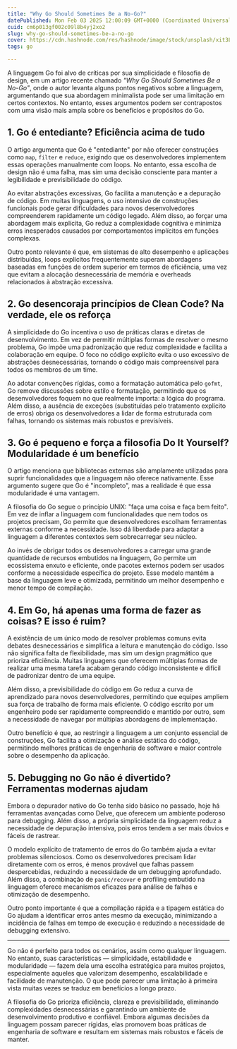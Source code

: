 ```yaml
---
title: "Why Go Should Sometimes Be a No-Go?"
datePublished: Mon Feb 03 2025 12:00:09 GMT+0000 (Coordinated Universal Time)
cuid: cm6p013gf002c09l8b4yj2xo2
slug: why-go-should-sometimes-be-a-no-go
cover: https://cdn.hashnode.com/res/hashnode/image/stock/unsplash/xit3LjRvKvM/upload/1051578ed56f7933af35b289ce3360b6.jpeg
tags: go

---
```


A linguagem Go foi alvo de críticas por sua simplicidade e filosofia de design, em um artigo recente chamado *"Why Go Should Sometimes Be a No-Go"*, onde o autor levanta alguns pontos negativos sobre a linguagem, argumentando que sua abordagem minimalista pode ser uma limitação em certos contextos. No entanto, esses argumentos podem ser contrapostos com uma visão mais ampla sobre os benefícios e propósitos do Go.

## 1. Go é entediante? Eficiência acima de tudo

O artigo argumenta que Go é "entediante" por não oferecer construções como `map`, `filter` e `reduce`, exigindo que os desenvolvedores implementem essas operações manualmente com loops. No entanto, essa escolha de design não é uma falha, mas sim uma decisão consciente para manter a legibilidade e previsibilidade do código.

Ao evitar abstrações excessivas, Go facilita a manutenção e a depuração de código. Em muitas linguagens, o uso intensivo de construções funcionais pode gerar dificuldades para novos desenvolvedores compreenderem rapidamente um código legado. Além disso, ao forçar uma abordagem mais explícita, Go reduz a complexidade cognitiva e minimiza erros inesperados causados por comportamentos implícitos em funções complexas.

Outro ponto relevante é que, em sistemas de alto desempenho e aplicações distribuídas, loops explícitos frequentemente superam abordagens baseadas em funções de ordem superior em termos de eficiência, uma vez que evitam a alocação desnecessária de memória e overheads relacionados à abstração excessiva.

## 2. Go desencoraja princípios de Clean Code? Na verdade, ele os reforça

A simplicidade do Go incentiva o uso de práticas claras e diretas de desenvolvimento. Em vez de permitir múltiplas formas de resolver o mesmo problema, Go impõe uma padronização que reduz complexidade e facilita a colaboração em equipe. O foco no código explícito evita o uso excessivo de abstrações desnecessárias, tornando o código mais compreensível para todos os membros de um time.

Ao adotar convenções rígidas, como a formatação automática pelo `gofmt`, Go remove discussões sobre estilo e formatação, permitindo que os desenvolvedores foquem no que realmente importa: a lógica do programa. Além disso, a ausência de exceções (substituídas pelo tratamento explícito de erros) obriga os desenvolvedores a lidar de forma estruturada com falhas, tornando os sistemas mais robustos e previsíveis.

## 3. Go é pequeno e força a filosofia Do It Yourself? Modularidade é um benefício

O artigo menciona que bibliotecas externas são amplamente utilizadas para suprir funcionalidades que a linguagem não oferece nativamente. Esse argumento sugere que Go é "incompleto", mas a realidade é que essa modularidade é uma vantagem.

A filosofia do Go segue o princípio UNIX: "faça uma coisa e faça bem feito". Em vez de inflar a linguagem com funcionalidades que nem todos os projetos precisam, Go permite que desenvolvedores escolham ferramentas externas conforme a necessidade. Isso dá liberdade para adaptar a linguagem a diferentes contextos sem sobrecarregar seu núcleo.

Ao invés de obrigar todos os desenvolvedores a carregar uma grande quantidade de recursos embutidos na linguagem, Go permite um ecossistema enxuto e eficiente, onde pacotes externos podem ser usados conforme a necessidade específica do projeto. Esse modelo mantém a base da linguagem leve e otimizada, permitindo um melhor desempenho e menor tempo de compilação.

## 4. Em Go, há apenas uma forma de fazer as coisas? E isso é ruim?

A existência de um único modo de resolver problemas comuns evita debates desnecessários e simplifica a leitura e manutenção do código. Isso não significa falta de flexibilidade, mas sim um design pragmático que prioriza eficiência. Muitas linguagens que oferecem múltiplas formas de realizar uma mesma tarefa acabam gerando código inconsistente e difícil de padronizar dentro de uma equipe.

Além disso, a previsibilidade do código em Go reduz a curva de aprendizado para novos desenvolvedores, permitindo que equipes ampliem sua força de trabalho de forma mais eficiente. O código escrito por um engenheiro pode ser rapidamente compreendido e mantido por outro, sem a necessidade de navegar por múltiplas abordagens de implementação.

Outro benefício é que, ao restringir a linguagem a um conjunto essencial de construções, Go facilita a otimização e análise estática do código, permitindo melhores práticas de engenharia de software e maior controle sobre o desempenho da aplicação.

## 5. Debugging no Go não é divertido? Ferramentas modernas ajudam

Embora o depurador nativo do Go tenha sido básico no passado, hoje há ferramentas avançadas como Delve, que oferecem um ambiente poderoso para debugging. Além disso, a própria simplicidade da linguagem reduz a necessidade de depuração intensiva, pois erros tendem a ser mais óbvios e fáceis de rastrear.

O modelo explícito de tratamento de erros do Go também ajuda a evitar problemas silenciosos. Como os desenvolvedores precisam lidar diretamente com os erros, é menos provável que falhas passem despercebidas, reduzindo a necessidade de um debugging aprofundado. Além disso, a combinação de `panic/recover` e profiling embutido na linguagem oferece mecanismos eficazes para análise de falhas e otimização de desempenho.

Outro ponto importante é que a compilação rápida e a tipagem estática do Go ajudam a identificar erros antes mesmo da execução, minimizando a incidência de falhas em tempo de execução e reduzindo a necessidade de debugging extensivo.

---

Go não é perfeito para todos os cenários, assim como qualquer linguagem. No entanto, suas características — simplicidade, estabilidade e modularidade — fazem dela uma escolha estratégica para muitos projetos, especialmente aqueles que valorizam desempenho, escalabilidade e facilidade de manutenção. O que pode parecer uma limitação à primeira vista muitas vezes se traduz em benefícios a longo prazo.

A filosofia do Go prioriza eficiência, clareza e previsibilidade, eliminando complexidades desnecessárias e garantindo um ambiente de desenvolvimento produtivo e confiável. Embora algumas decisões da linguagem possam parecer rígidas, elas promovem boas práticas de engenharia de software e resultam em sistemas mais robustos e fáceis de manter.

